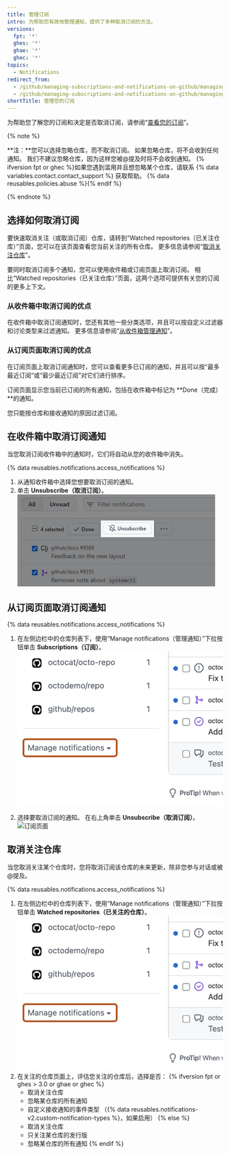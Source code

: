 ```yaml
---
title: 管理订阅
intro: 为帮助您有效地管理通知，提供了多种取消订阅的方法。
versions:
  fpt: '*'
  ghes: '*'
  ghae: '*'
  ghec: '*'
topics:
  - Notifications
redirect_from:
  - /github/managing-subscriptions-and-notifications-on-github/managing-your-subscriptions
  - /github/managing-subscriptions-and-notifications-on-github/managing-subscriptions-for-activity-on-github/managing-your-subscriptions
shortTitle: 管理您的订阅
---
```


为帮助您了解您的订阅和决定是否取消订阅，请参阅“[查看您的订阅](/github/managing-subscriptions-and-notifications-on-github/viewing-your-subscriptions)”。

{% note %}

**注：**您可以选择忽略仓库，而不取消订阅。 如果忽略仓库，将不会收到任何通知。 我们不建议忽略仓库，因为这样您被@提及时将不会收到通知。 {% ifversion fpt or ghec %}如果您遇到滥用并且想忽略某个仓库，请联系 {% data variables.contact.contact_support %} 获取帮助。 {% data reusables.policies.abuse %}{% endif %}

{% endnote %}

## 选择如何取消订阅

要快速取消关注（或取消订阅）仓库，请转到“Watched repositories（已关注仓库）”页面，您可以在该页面查看您当前关注的所有仓库。 更多信息请参阅“[取消关注仓库](#unwatch-a-repository)”。

要同时取消订阅多个通知，您可以使用收件箱或订阅页面上取消订阅。 相比“Watched repositories（已关注仓库）”页面，这两个选项可提供有关您的订阅的更多上下文。

### 从收件箱中取消订阅的优点

在收件箱中取消订阅通知时，您还有其他一些分类选项，并且可以按自定义过滤器和讨论类型来过滤通知。 更多信息请参阅“[从收件箱管理通知](/github/managing-subscriptions-and-notifications-on-github/managing-notifications-from-your-inbox)”。

### 从订阅页面取消订阅的优点

在订阅页面上取消订阅通知时，您可以查看更多已订阅的通知，并且可以按“最多最近订阅”或“最少最近订阅”对它们进行排序。

订阅页面显示您当前已订阅的所有通知，包括在收件箱中标记为 **Done（完成）**的通知。

您只能按仓库和接收通知的原因过滤订阅。

## 在收件箱中取消订阅通知

当您取消订阅收件箱中的通知时，它们将自动从您的收件箱中消失。

{% data reusables.notifications.access_notifications %}
1. 从通知收件箱中选择您想要取消订阅的通知。
2. 单击 **Unsubscribe（取消订阅）**。 ![主收件箱中的取消订阅选项](/assets/images/help/notifications-v2/unsubscribe-from-main-inbox.png)

## 从订阅页面取消订阅通知

{% data reusables.notifications.access_notifications %}
1. 在左侧边栏中的仓库列表下，使用“Manage notifications（管理通知）”下拉按钮单击 **Subscriptions（订阅）**。 ![管理通知下拉菜单选项](/assets/images/help/notifications-v2/manage-notifications-options.png)

2. 选择要取消订阅的通知。 在右上角单击 **Unsubscribe（取消订阅）**。 ![订阅页面](/assets/images/help/notifications-v2/unsubscribe-from-subscriptions-page.png)

## 取消关注仓库

当您取消关注某个仓库时，您将取消订阅该仓库的未来更新，除非您参与对话或被 @提及。

{% data reusables.notifications.access_notifications %}
1. 在左侧边栏中的仓库列表下，使用“Manage notifications（管理通知）”下拉按钮单击 **Watched repositories（已关注的仓库）**。 ![管理通知下拉菜单选项](/assets/images/help/notifications-v2/manage-notifications-options.png)
2. 在关注的仓库页面上，评估您关注的仓库后，选择是否：
  {% ifversion fpt or ghes > 3.0 or ghae or ghec %}
    - 取消关注仓库
    - 忽略某仓库的所有通知
    - 自定义接收通知的事件类型 （{% data reusables.notifications-v2.custom-notification-types %}，如果启用）
  {% else %}
    - 取消关注仓库
    - 只关注某仓库的发行版
    - 忽略某仓库的所有通知
  {% endif %}
